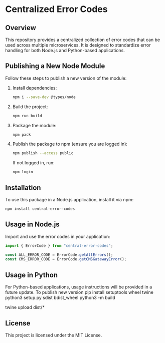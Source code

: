# Centralized Error Codes

## Overview
This repository provides a centralized collection of error codes that can be used across multiple microservices. It is designed to standardize error handling for both Node.js and Python-based applications.

## Publishing a New Node Module
Follow these steps to publish a new version of the module:

1. Install dependencies:
   ```sh
   npm i --save-dev @types/node
   ```
2. Build the project:
   ```sh
   npm run build
   ```
3. Package the module:
   ```sh
   npm pack
   ```
4. Publish the package to npm (ensure you are logged in):
   ```sh
   npm publish --access public
   ```
   If not logged in, run:
   ```sh
   npm login
   ```

## Installation
To use this package in a Node.js application, install it via npm:

```sh
npm install central-error-codes
```

## Usage in Node.js
Import and use the error codes in your application:

```typescript
import { ErrorCode } from "central-error-codes";

const ALL_ERROR_CODE = ErrorCode.getAllErrors();
const CMS_ERROR_CODE = ErrorCode.getCMSGatewayError();
```

## Usage in Python
For Python-based applications, usage instructions will be provided in a future update.
To publish new version 
pip install setuptools wheel twine
python3 setup.py sdist bdist_wheel
python3 -m build

twine upload dist/*

## License
This project is licensed under the MIT License.

